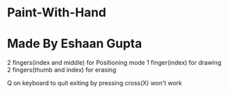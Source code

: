 # Paint-With-Hand
# Made By Eshaan Gupta

2 fingers(index and middle) for Positioning mode
1 finger(index) for drawing
2 fingers(thumb and index) for erasing

Q on keyboard to quit exiting by pressing cross(X) won't work 
